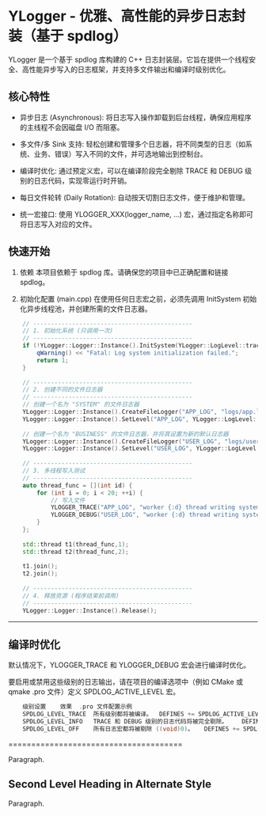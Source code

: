 # YLogger - 优雅、高性能的异步日志封装（基于 spdlog）

YLogger 是一个基于 spdlog 库构建的 C++ 日志封装层。它旨在提供一个线程安全、高性能异步写入的日志框架，并支持多文件输出和编译时级别优化。


## 核心特性

- 异步日志 (Asynchronous): 将日志写入操作卸载到后台线程，确保应用程序的主线程不会因磁盘 I/O 而阻塞。

- 多文件/多 Sink 支持: 轻松创建和管理多个日志器，将不同类型的日志（如系统、业务、错误）写入不同的文件，并可选地输出到控制台。

- 编译时优化: 通过预定义宏，可以在编译阶段完全剔除 TRACE 和 DEBUG 级别的日志代码，实现零运行时开销。

- 每日文件轮转 (Daily Rotation): 自动按天切割日志文件，便于维护和管理。

- 统一宏接口: 使用 YLOGGER_XXX(logger_name, ...) 宏，通过指定名称即可将日志写入对应的文件。

## 快速开始

1. 依赖
本项目依赖于 spdlog 库。请确保您的项目中已正确配置和链接 spdlog。

2. 初始化配置 (main.cpp)
在使用任何日志宏之前，必须先调用 InitSystem 初始化异步线程池，并创建所需的文件日志器。

```C++
    // ---------------------------------------------
    // 1. 初始化系统 (只调用一次)
    // ---------------------------------------------
    if (!YLogger::Logger::Instance().InitSystem(YLogger::LogLevel::trace)) {
        qWarning() << "Fatal: Log system initialization failed.";
        return 1;
    }
    
    // ---------------------------------------------
    // 2. 创建不同的文件日志器
    // ---------------------------------------------
    // 创建一个名为 "SYSTEM" 的文件日志器
    YLogger::Logger::Instance().CreateFileLogger("APP_LOG", "logs/app.log");
    YLogger::Logger::Instance().SetLevel("APP_LOG", YLogger::LogLevel::debug);
    
    // 创建一个名为 "BUSINESS" 的文件日志器，并将其设置为新的默认日志器
    YLogger::Logger::Instance().CreateFileLogger("USER_LOG", "logs/user.log");
    YLogger::Logger::Instance().SetLevel("USER_LOG", YLogger::LogLevel::debug);
    
    // ---------------------------------------------
    // 3. 多线程写入测试
    // ---------------------------------------------
    auto thread_func = [](int id) {
        for (int i = 0; i < 20; ++i) {
            // 写入文件
            YLOGGER_TRACE("APP_LOG", "worker {:d} thread writing system log: {}", id, i);
            YLOGGER_DEBUG("USER_LOG", "worker {:d} thread writing system log: {}", id, i);
        }
    };
    
    std::thread t1(thread_func,1);
    std::thread t2(thread_func,2);
    
    t1.join();
    t2.join();
    
    // ---------------------------------------------
    // 4. 释放资源 (程序结束前调用)
    // ---------------------------------------------
    YLogger::Logger::Instance().Release();
```

---

## 编译时优化
默认情况下，YLOGGER_TRACE 和 YLOGGER_DEBUG 宏会进行编译时优化。

要启用或禁用这些级别的日志输出，请在项目的编译选项中（例如 CMake 或 qmake .pro 文件）定义 SPDLOG_ACTIVE_LEVEL 宏。

```C++
    级别设置	效果	.pro 文件配置示例
    SPDLOG_LEVEL_TRACE	所有级别都将被编译。	DEFINES += SPDLOG_ACTIVE_LEVEL=SPDLOG_LEVEL_TRACE
    SPDLOG_LEVEL_INFO	TRACE 和 DEBUG 级别的日志代码将被完全剔除。	DEFINES += SPDLOG_ACTIVE_LEVEL=SPDLOG_LEVEL_INFO
    SPDLOG_LEVEL_OFF	所有日志宏都将被剔除 ((void)0)。	DEFINES += SPDLOG_ACTIVE_LEVEL=SPDLOG_LEVEL_OFF
```
======================================

Paragraph.

Second Level Heading in Alternate Style
---------------------------------------

Paragraph.

[1]: https://www.qt.io
